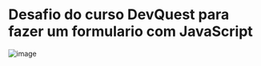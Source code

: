 # Desafio do curso DevQuest para fazer um formulario com JavaScript 

![image](https://user-images.githubusercontent.com/97195019/174687924-f62246d8-9fd0-4ce8-bfba-5de3dee70c19.png)
